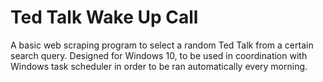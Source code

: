 # Ted Talk Wake Up Call
A basic web scraping program to select a random Ted Talk from a certain search query. Designed for Windows 10, to be used in coordination with Windows task scheduler in order to be ran automatically every morning.
